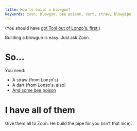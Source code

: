 ```yaml
---
title: How to build a blowgun?
keywords: zoon, blowgun, bee poison, dart, straw, blowpipe
---
```


(You should have [got Toni out of Lonzo's, first.](020-toni-first.md))

Building a blowgun is easy. Just ask Zoon.

# So...
You need:
 - A straw (from Lonzo's)
 - A dart (from Lonzo's, also)
 - [And some bee poison](095-poison.md)

# I have all of them
Give them all to Zoon. He build the pipe for you (isn't that nice).
